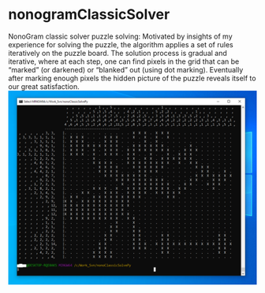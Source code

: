 # nonogramClassicSolver
NonoGram classic solver puzzle solving:  Motivated by insights of my experience for solving the puzzle, the algorithm applies a set of rules iteratively on the puzzle board. The solution process is gradual and iterative, where at each step, one can find pixels in the grid that can be “marked” (or darkened) or “blanked” out (using dot marking).  Eventually after marking enough pixels the hidden picture of the puzzle reveals itself to our great satisfaction. 
![NonoGram Run on Terminal ](nonoCapture.PNG)
